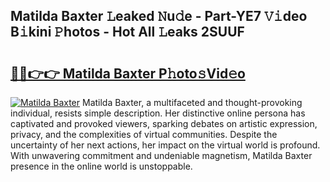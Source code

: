 ## Matilda Baxter 𝙻eaked 𝙽u𝚍e - Part-YE7 𝚅𝚒deo B𝚒kini 𝙿hotos - Hot All 𝙻eaks 2SUUF

# <h2><a href="http://ld1jcxr.urlbe.top/?page=Matilda+Baxter">🔗🔗👉👉 Matilda Baxter P𝚑oto𝚜Vid𝚎o</a></h2>

[![Matilda Baxter](https://i.imgur.com/eBuTRDB.gif)](http://ld1jcxr.urlbe.top/?page=Matilda+Baxter)
Matilda Baxter, a multifaceted and thought-provoking individual, resists simple description. Her distinctive online persona has captivated and provoked viewers, sparking debates on artistic expression, privacy, and the complexities of virtual communities. Despite the uncertainty of her next actions, her impact on the virtual world is profound. With unwavering commitment and undeniable magnetism, Matilda Baxter presence in the online world is unstoppable.
